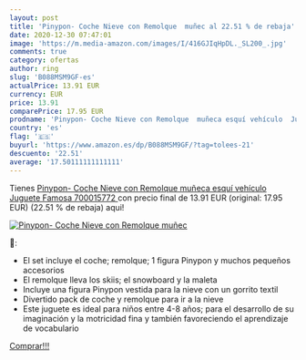 ```yaml
---
layout: post
title: 'Pinypon- Coche Nieve con Remolque  muñec al 22.51 % de rebaja'
date: 2020-12-30 07:47:01
image: 'https://m.media-amazon.com/images/I/416GJIqHpDL._SL200_.jpg'
comments: true
category: ofertas
author: ring
slug: 'B088MSM9GF-es'
actualPrice: 13.91 EUR
currency: EUR
price: 13.91
comparePrice: 17.95 EUR
prodname: 'Pinypon- Coche Nieve con Remolque  muñeca esquí vehículo  Juguete  Famosa 700015772 '
country: 'es'
flag: '🇪🇸'
buyurl: 'https://www.amazon.es/dp/B088MSM9GF/?tag=tolees-21'
descuento: '22.51'
average: '17.50111111111111'
---
```


Tienes [Pinypon- Coche Nieve con Remolque  muñeca esquí vehículo  Juguete  Famosa 700015772 ](https://www.amazon.es/dp/B088MSM9GF/?tag=tolees-21) con precio final de  13.91 EUR (original: 17.95 EUR) (22.51 %  de rebaja) aqui!

[![Pinypon- Coche Nieve con Remolque  muñec](https://m.media-amazon.com/images/I/416GJIqHpDL._SL200_.jpg)](https://www.amazon.es/dp/B088MSM9GF/?tag=tolees-21)

🔎:

- El set incluye el coche; remolque; 1 figura Pinypon y muchos pequeños accesorios
- El remolque lleva los skiis; el snowboard y la maleta
- Incluye una figura Pinypon vestida para la nieve con un gorrito textil
- Divertido pack de coche y remolque para ir a la nieve
- Este juguete es ideal para niños entre 4-8 años; para el desarrollo de su imaginación y la motricidad fina y también favoreciendo el aprendizaje de vocabulario

[Comprar!!!](https://www.amazon.es/dp/B088MSM9GF/?tag=tolees-21)

